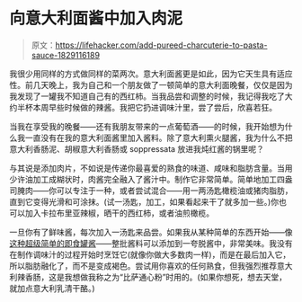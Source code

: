 # 向意大利面酱中加入肉泥

> 原文：<https://lifehacker.com/add-pureed-charcuterie-to-pasta-sauce-1829116189>

我很少用同样的方式做同样的菜两次。意大利面酱更是如此，因为它天生具有适应性。前几天晚上，我为自己和一个朋友做了一顿简单的意大利面晚餐，仅仅是因为我发现了一罐我不知道自己有的西红柿。当我品尝和调整的时候，我记得我吃了大约半杯本周早些时候做的辣酱。我把它扔进调味汁里，尝了尝后，欣喜若狂。



当我在享受我的晚餐——还有我朋友带来的一点葡萄酒——的时候，我开始想为什么我一直没有在我的意大利面酱里加入酱料。除了意大利熏火腿酱，我为什么不把意大利香肠泥、胡椒意大利香肠或 soppressata 放进我炖红酱的锅里呢？

与其说是添加肉片，不如说是传递你最喜爱的熟食的味道、咸味和脂肪含量。当用少许油加工成糊状时，肉酱完全融入了酱汁中。制作它非常简单。简单地加工四盎司腌肉——你可以专注于一种，或者尝试混合——用一两汤匙橄榄油或猪肉脂肪，直到它变得光滑和可涂抹。(试一汤匙，加工，如果看起来干了就多加一些。)你也可以加入卡拉布里亚辣椒，晒干的西红柿，或者油煎橄榄。

一旦你有了鲜味酱，每次加入一汤匙来品尝。如果我从某种简单的东西开始——像 [这种超级简单的即食罐酱](https://skillet.lifehacker.com/make-tomato-sauce-in-your-instant-pot-with-just-two-ing-1828971840)——整批酱料可以添加到一夸脱酱中，非常美味。我没有在制作调味汁的过程开始时烹饪它(就像你做大多数肉一样)，而是在最后加入它，所以脂肪融化了，而不是变成褐色。尝试用你喜欢的任何熟食，但我强烈推荐意大利辣香肠，这是我想做我称之为“比萨通心粉”时用的。(如果你想死，想去天堂，就加点意大利乳清干酪。)